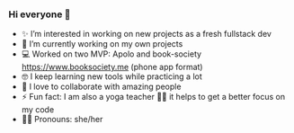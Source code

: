 ### Hi everyone 👋


- ✨   I’m interested in working on new projects as a fresh fullstack dev 
- 🌱   I’m currently working on my own projects 
- 💻   Worked on two MVP: Apolo and book-society https://www.booksociety.me (phone app format) 
- 🤓   I keep learning new tools while practicing a lot
- 🙌   I love to collaborate with amazing people
- ⚡    Fun fact: I am also a yoga teacher 🧘‍♀️ it helps to get a better focus on my code
- 🙋‍♀️   Pronouns: she/her

<!--
**Audrey-hello/Audrey-hello** is a ✨ _special_ ✨ repository because its `README‧md` (this file) appears on your GitHub profile.

Here are some ideas to get you started:

- 🔭 I’m currently working on ...
- 🌱 I’m currently learning ...
- 👯 I’m looking to collaborate on ...
- 🤔 I’m looking for help with ...
- 💬 Ask me about ...
- 📫 How to reach me: ...
- 😄 Pronouns: ...
- ⚡ Fun fact: ...
-->
